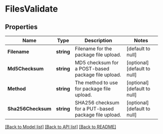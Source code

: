 # FilesValidate

## Properties
Name | Type | Description | Notes
------------ | ------------- | ------------- | -------------
**Filename** | **string** | Filename for the package file upload. | [default to null]
**Md5Checksum** | **string** | MD5 checksum for a POST-based package file upload. | [optional] [default to null]
**Method** | **string** | The method to use for package file upload. | [optional] [default to null]
**Sha256Checksum** | **string** | SHA256 checksum for a PUT-based package file upload. | [optional] [default to null]

[[Back to Model list]](../README.md#documentation-for-models) [[Back to API list]](../README.md#documentation-for-api-endpoints) [[Back to README]](../README.md)


